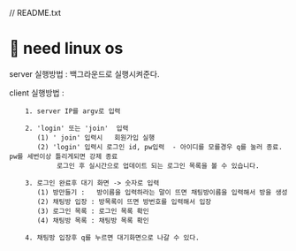 // README.txt


# 👻 need linux os 

server 실행방법 :	백그라운드로 실행시켜준다.
		
client 실행방법  : 

		1. server IP를 argv로 입력

		2. 'login' 또는 'join'  입력
		   (1) ' join' 입력시   회원가입 실행
		   (2) 'login' 입력시 로그인 id, pw입력  - 아이디를 모를경우 q를 눌러 종료.  pw를 세번이상 틀리게되면 강제 종료
		        로그인 후 실시간으로 업데이트 되는 로그인 목록을 볼 수 있습니다.

		3. 로그인 완료후 대기 화면 -> 숫자로 입력
		   (1) 방만들기 :  	방이름을 입력하라는 말이 뜨면 채팅방이름을 입력해서 방을 생성
		   (2) 채팅방 입장 :	방목록이 뜨면 방번호를 입력해서 입장
		   (3) 로그인 목록 : 로그인 목록 확인
		   (4) 채팅방 목록 : 채팅방 목록 확인

		4. 채팅방 입장후 q를 누르면 대기화면으로 나갈 수 있다. 
